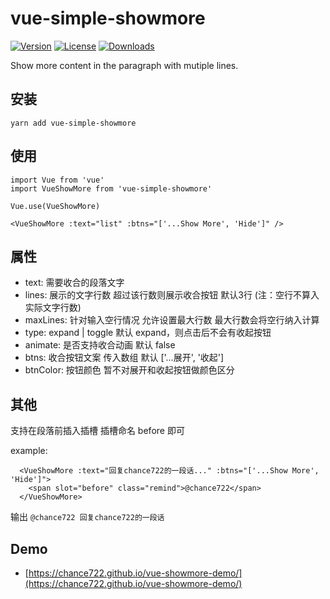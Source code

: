 # vue-simple-showmore

<a href="https://www.npmjs.com/package/vue-simple-showmore"><img src="https://img.shields.io/npm/v/vue-simple-showmore.svg" alt="Version"></a>
<a href="https://www.npmjs.com/package/vue-simple-showmore"><img src="https://img.shields.io/npm/l/vue-simple-showmore.svg" alt="License"></a>
<a href="https://www.npmjs.com/package/vue-simple-showmore"><img src="https://img.shields.io/npm/dm/vue-simple-showmore.svg" alt="Downloads"></a>

Show more content in the paragraph with mutiple lines.

## 安装

```
yarn add vue-simple-showmore
```

## 使用

```
import Vue from 'vue'
import VueShowMore from 'vue-simple-showmore'

Vue.use(VueShowMore)

<VueShowMore :text="list" :btns="['...Show More', 'Hide']" />

```

## 属性

- text: 需要收合的段落文字
- lines: 展示的文字行数 超过该行数则展示收合按钮 默认3行 (注：空行不算入实际文字行数)
- maxLines: 针对输入空行情况 允许设置最大行数 最大行数会将空行纳入计算
- type: expand | toggle  默认 expand，则点击后不会有收起按钮
- animate: 是否支持收合动画 默认 false
- btns: 收合按钮文案 传入数组 默认 ['...展开', '收起']
- btnColor: 按钮颜色 暂不对展开和收起按钮做颜色区分

## 其他

 支持在段落前插入插槽 插槽命名 before 即可 

 example: 

```
  <VueShowMore :text="回复chance722的一段话..." :btns="['...Show More', 'Hide']">
    <span slot="before" class="remind">@chance722</span>
  </VueShowMore>
```

  输出 `@chance722 回复chance722的一段话`

## Demo

- [https://chance722.github.io/vue-showmore-demo/](https://chance722.github.io/vue-showmore-demo/)